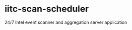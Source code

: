 iitc-scan-scheduler
===================

24/7 Intel event scanner and aggregation server application
